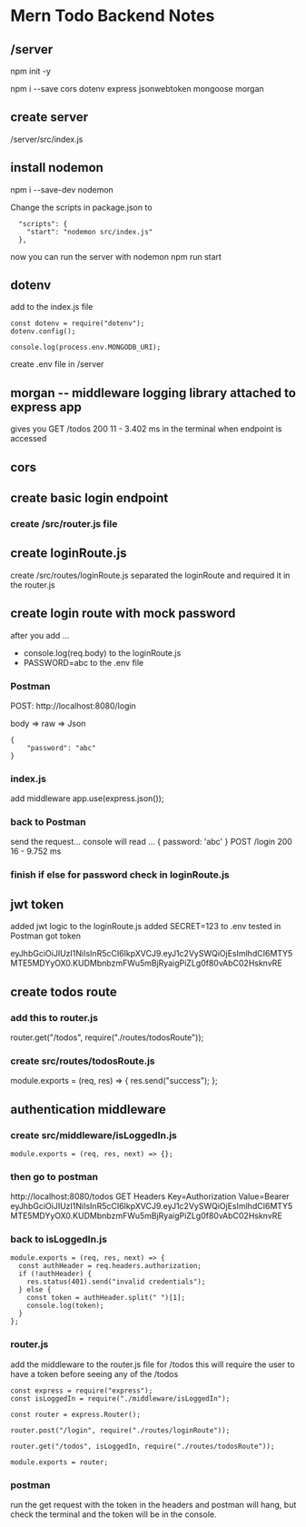 # Mern Todo Backend Notes

## /server

npm init -y

npm i --save cors dotenv express jsonwebtoken mongoose morgan

## create server

/server/src/index.js

## install nodemon

npm i --save-dev nodemon

Change the scripts in package.json to

```
  "scripts": {
    "start": "nodemon src/index.js"
  },
```

now you can run the server with nodemon
npm run start

## dotenv

add to the index.js file

```
const dotenv = require("dotenv");
dotenv.config();

console.log(process.env.MONGODB_URI);
```

create .env file in /server

## morgan -- middleware logging library attached to express app

gives you GET /todos 200 11 - 3.402 ms in the terminal when endpoint is accessed

## cors

## create basic login endpoint

### create /src/router.js file

## create loginRoute.js

create /src/routes/loginRoute.js
separated the loginRoute and required it in the router.js

## create login route with mock password

after you add ...

- console.log(req.body) to the loginRoute.js
- PASSWORD=abc to the .env file

### Postman

POST: http://localhost:8080/login

body => raw => Json

```
{
    "password": "abc"
}
```

### index.js

add middleware
app.use(express.json());

### back to Postman

send the request...
console will read ...
{ password: 'abc' }
POST /login 200 16 - 9.752 ms

### finish if else for password check in loginRoute.js

## jwt token

added jwt logic to the loginRoute.js
added SECRET=123 to .env
tested in Postman
got token

eyJhbGciOiJIUzI1NiIsInR5cCI6IkpXVCJ9.eyJ1c2VySWQiOjEsImlhdCI6MTY5MTE5MDYyOX0.KUDMbnbzmFWu5mBjRyaigPiZLg0f80vAbC02HsknvRE

## create todos route

### add this to router.js

router.get("/todos", require("./routes/todosRoute"));

### create src/routes/todosRoute.js

module.exports = (req, res) => {
res.send("success");
};

## authentication middleware

### create src/middleware/isLoggedIn.js

```
module.exports = (req, res, next) => {};
```

### then go to postman

http://localhost:8080/todos GET
Headers
Key=Authorization
Value=Bearer eyJhbGciOiJIUzI1NiIsInR5cCI6IkpXVCJ9.eyJ1c2VySWQiOjEsImlhdCI6MTY5MTE5MDYyOX0.KUDMbnbzmFWu5mBjRyaigPiZLg0f80vAbC02HsknvRE

### back to isLoggedIn.js

```
module.exports = (req, res, next) => {
  const authHeader = req.headers.authorization;
  if (!authHeader) {
    res.status(401).send("invalid credentials");
  } else {
    const token = authHeader.split(" ")[1];
    console.log(token);
  }
};
```

### router.js

add the middleware to the router.js file for /todos
this will require the user to have a token before seeing any of the /todos

```
const express = require("express");
const isLoggedIn = require("./middleware/isLoggedIn");

const router = express.Router();

router.post("/login", require("./routes/loginRoute"));

router.get("/todos", isLoggedIn, require("./routes/todosRoute"));

module.exports = router;

```

### postman

run the get request with the token in the headers and postman will hang, but check the terminal and the token will be in the console.
